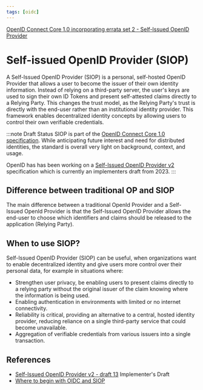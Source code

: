 ```yaml
---
tags: [oidc]
---
```


[OpenID Connect Core 1.0 incorporating errata set 2 - Self-Issued OpenID Provider](https://openid.net/specs/openid-connect-core-1_0.html#SelfIssued)

# Self-issued OpenID Provider (SIOP)

A Self-Issued OpenID Provider (SIOP) is a personal, self-hosted OpenID Provider that allows a user to become the issuer of their own identity information. Instead of relying on a third-party server, the user's keys are used to sign their own ID Tokens and present self-attested claims directly to a Relying Party. This changes the trust model, as the Relying Party's trust is directly with the end-user rather than an institutional identity provider. This framework enables decentralized identity concepts by allowing users to control their own verifiable credentials.

:::note Draft Status
SIOP is part of the [OpenID Connect Core 1.0 specification](https://openid.net/specs/openid-connect-core-1_0.html#SelfIssued).
While anticipating future interest and need for distributed identities, the standard is overall very light on background, context, and usage.

OpenID has has been working on a [Self-Issued OpenID Provider v2](https://openid.net/specs/openid-connect-self-issued-v2-1_0.html) specification which is currently an implementers draft from 2023.
:::

## Difference between traditional OP and SIOP

The main difference between a traditional OpenId Provider and a Self-Issued OpenId Provider is that the Self-Issued OpenID Provider allows the end-user to choose which identifiers and claims should be released to the application (Relying Party).

## When to use SIOP?

Self-Issued OpenID Provider (SIOP) can be useful, when organizations want to enable decentralized identity and give users more control over their personal data, for example in situations where:

* Strengthen user privacy, be enabling users to present claims directly to a relying party without the original issuer of the claim knowing where the information is being used.
* Enabling authentication in environments with limited or no internet connectivity.
* Reliability is critical, providing an alternative to a central, hosted identity provider, reducing reliance on a single third-party service that could become unavailable.
* Aggregation of verifiable credentials from various issuers into a single transaction.

## References

* [Self-Issued OpenID Provider v2 - draft 13](https://openid.net/specs/openid-connect-self-issued-v2-1_0.html) <span> Implementer's Draft</span>
* [Where to begin with OIDC and SIOP](https://medium.com/decentralized-identity/where-to-begin-with-oidc-and-siop-7dd186c89796)